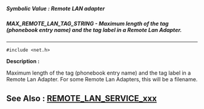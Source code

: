 ##### Symbolic Value : Remote LAN adapter
##### MAX_REMOTE_LAN_TAG_STRING - Maximum length of the tag (phonebook entry name) and the tag label in a Remote Lan Adapter.
---
```
#include <net.h>
```
**Description :**

Maximum length of the tag (phonebook entry name) and the tag label in a Remote 
Lan Adapter.  For some Remote Lan Adapters, this will be a filename.

**See Also :**
[REMOTE_LAN_SERVICE_xxx](/reference/Symb/REMOTE_LAN_SERVICE_xxx)
---
